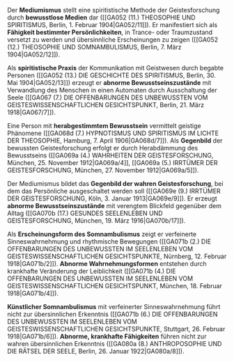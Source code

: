 
Der **Mediumismus** stellt eine spiritistische Methode der Geistesforschung durch **bewusstlose Medien** dar ([[GA052 (11.) THEOSOPHIE UND SPIRITISMUS, Berlin, 1. Februar 1904|GA052/11]]). Er manifestiert sich als **Fähigkeit bestimmter Persönlichkeiten**, in Trance- oder Traumzustand versetzt zu werden und übersinnliche Erscheinungen zu zeigen ([[GA052 (12.) THEOSOPHIE UND SOMNAMBULISMUS, Berlin, 7. März 1904|GA052/12]]).

Als **spiritistische Praxis** der Kommunikation mit Geistwesen durch begabte Personen ([[GA052 (13.) DIE GESCHICHTE DES SPIRITISMUS, Berlin, 30. Mai 1904|GA052/13]]) erzeugt er **abnorme Bewusstseinszustände** mit Verwandlung des Menschen in einen Automaten durch Ausschaltung der Seele ([[GA067 (7.) DIE OFFENBARUNGEN DES UNBEWUSSTEN VOM GEISTESWISSENSCHAFTLICHEN GESICHTSPUNKT, Berlin, 21. März 1918|GA067/7]]).

Eine Person mit **herabgestimmtem Bewusstsein** vermittelt geistige Phänomene ([[GA068d (7.) HYPNOTISMUS UND SPIRITISMUS IM LICHTE DER THEOSOPHIE, Hamburg, 7. April 1906|GA068d/7]]). Als **Gegenbild** der bewussten Geistesforschung erfolgt er durch Herabdämmung des Bewusstseins ([[GA069a (4.) WAHRHEITEN DER GEISTESFORSCHUNG, München, 25. November 1912|GA069a/4]], [[GA069a (5.) IRRTÜMER DER GEISTESFORSCHUNG, München, 27. November 1912|GA069a/5]]).

Der Mediumismus bildet das **Gegenbild der wahren Geistesforschung**, bei dem das Persönliche ausgeschaltet werden soll ([[GA069e (9.) IRRTÜMER DER GEISTESFORSCHUNG, Köln, 3. Januar 1913|GA069e/9]]). Er erzeugt **abnorme Bewusstseinszustände** mit verengtem Blickfeld gegenüber dem Alltag ([[GA070b (17.) GESUNDES SEELENLEBEN UND GEISTESFORSCHUNG, München, 19. März 1916|GA070b/17]]).

Als **Erscheinungsform des Somnambulismus** zeigt er verfeinerte Sinneswahrnehmung und rhythmische Bewegungen ([[GA071b (2.) DIE OFFENBARUNGEN DES UNBEWUSSTEN IM SEELENLEBEN VOM GEISTESWISSENSCHAFTLICHEN GESICHTSPUNKTE, Nürnberg, 12. Februar 1918|GA071b/2]]). **Abnorme Wahrnehmungsformen** entstehen durch krankhafte Veränderung der Leiblichkeit ([[GA071b (4.) DIE OFFENBARUNGEN DES UNBEWUSSTEN IM SEELENLEBEN VOM GEISTESWISSENSCHAFTLICHEN GESICHTSPUNKT, München, 18. Februar 1918|GA071b/4]]).

**Künstlicher Somnambulismus** mit verfeinerter Sinneswahrnehmung führt nicht zur übersinnlichen Erkenntnis ([[GA071b (6.) DIE OFFENBARUNGEN DES UNBEWUSSTEN IM SEELENLEBEN VOM GEISTESWISSENSCHAFTLICHEN GESICHTSPUNKTE, Stuttgart, 26. Februar 1918|GA071b/6]]). **Abnorme, krankhafte Fähigkeiten** führen nicht zur wahren übersinnlichen Erkenntnis ([[GA080a (8.) ANTHROPOSOPHIE UND DIE RÄTSEL DER SEELE, Berlin, 26. Januar 1922|GA080a/8]]).

